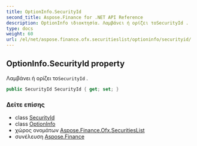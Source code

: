 ```yaml
---
title: OptionInfo.SecurityId
second_title: Aspose.Finance for .NET API Reference
description: OptionInfo ιδιοκτησία. Λαμβάνει ή ορίζει τοSecurityId .
type: docs
weight: 60
url: /el/net/aspose.finance.ofx.securitieslist/optioninfo/securityid/
---
```

## OptionInfo.SecurityId property

Λαμβάνει ή ορίζει το`SecurityId` .

```csharp
public SecurityId SecurityId { get; set; }
```

### Δείτε επίσης

* class [SecurityId](../../../aspose.finance.ofx/securityid/)
* class [OptionInfo](../)
* χώρος ονομάτων [Aspose.Finance.Ofx.SecuritiesList](../../optioninfo/)
* συνέλευση [Aspose.Finance](../../../)


